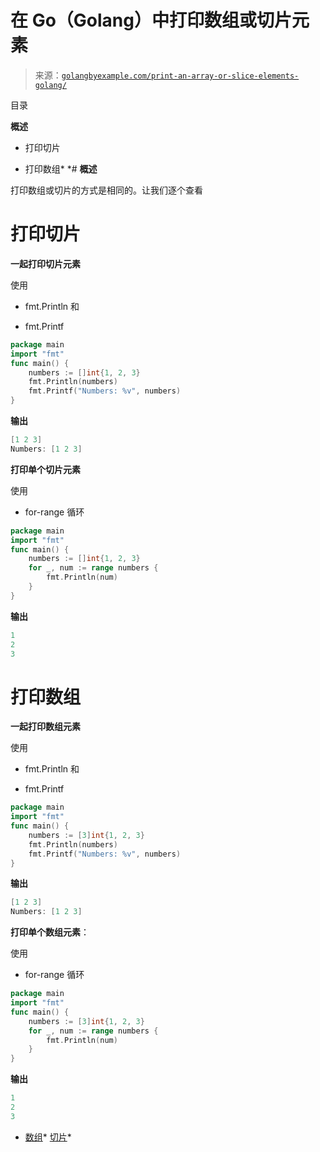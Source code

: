 <!--yml

分类：未分类

日期：2024-10-13 06:18:55

-->

# 在 Go（Golang）中打印数组或切片元素

> 来源：[`golangbyexample.com/print-an-array-or-slice-elements-golang/`](https://golangbyexample.com/print-an-array-or-slice-elements-golang/)

目录

**概述**

+   打印切片

+   打印数组*  *# **概述**

打印数组或切片的方式是相同的。让我们逐个查看

# **打印切片**

**一起打印切片元素**

使用

+   fmt.Println 和

+   fmt.Printf

```go
package main
import "fmt"
func main() {
    numbers := []int{1, 2, 3}
    fmt.Println(numbers)
    fmt.Printf("Numbers: %v", numbers)
}
```

**输出**

```go
[1 2 3]
Numbers: [1 2 3]
```

**打印单个切片元素**

使用

+   for-range 循环

```go
package main
import "fmt"
func main() {
    numbers := []int{1, 2, 3}
    for _, num := range numbers {
        fmt.Println(num)
    }
}
```

**输出**

```go
1
2
3
```

# **打印数组**

**一起打印数组元素**

使用

+   fmt.Println 和

+   fmt.Printf

```go
package main
import "fmt"
func main() {
    numbers := [3]int{1, 2, 3}
    fmt.Println(numbers)
    fmt.Printf("Numbers: %v", numbers)
}
```

**输出**

```go
[1 2 3]
Numbers: [1 2 3]
```

**打印单个数组元素**：

使用

+   for-range 循环

```go
package main
import "fmt"
func main() {
    numbers := [3]int{1, 2, 3}
    for _, num := range numbers {
        fmt.Println(num)
    }
}
```

**输出**

```go
1
2
3
```

+   [数组](https://golangbyexample.com/tag/array/)*   [切片](https://golangbyexample.com/tag/slice/)*
